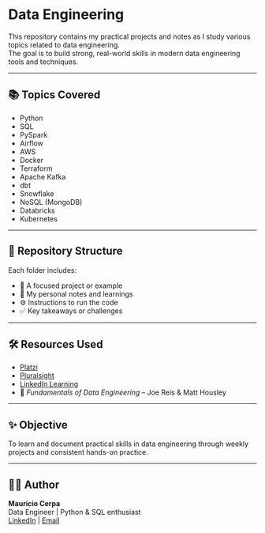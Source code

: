 # Data Engineering

This repository contains my practical projects and notes as I study various topics related to data engineering.  
The goal is to build strong, real-world skills in modern data engineering tools and techniques.

---

## 📚 Topics Covered

- Python
- SQL
- PySpark
- Airflow
- AWS
- Docker
- Terraform
- Apache Kafka
- dbt
- Snowflake
- NoSQL (MongoDB)
- Databricks
- Kubernetes

---

## 📁 Repository Structure



Each folder includes:
- 📄 A focused project or example  
- 🧠 My personal notes and learnings  
- ⚙️ Instructions to run the code  
- ✅ Key takeaways or challenges  

---

## 🛠️ Resources Used

- [Platzi](https://platzi.com)
- [Pluralsight](https://pluralsight.com)
- [LinkedIn Learning](https://www.linkedin.com/learning/)
- 📘 *Fundamentals of Data Engineering* – Joe Reis & Matt Housley

---

## ✨ Objective

To learn and document practical skills in data engineering through weekly projects and consistent hands-on practice.

---

## 👨‍💻 Author

**Mauricio Cerpa**  
Data Engineer | Python & SQL enthusiast  
[LinkedIn](https://www.linkedin.com/in/mauricio-cerpa-hern%C3%A1ndez-808528199/) | [Email](cerpa.mauricio@gmail.com)


